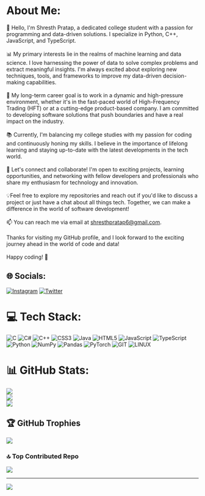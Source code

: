 # About Me:
👋 Hello, I'm Shresth Pratap, a dedicated college student with a passion for programming and data-driven solutions. I specialize in Python, C++, JavaScript, and TypeScript.<br><br>📊 My primary interests lie in the realms of machine learning and data science. I love harnessing the power of data to solve complex problems and extract meaningful insights. I'm always excited about exploring new techniques, tools, and frameworks to improve my data-driven decision-making capabilities.<br><br>💼 My long-term career goal is to work in a dynamic and high-pressure environment, whether it's in the fast-paced world of High-Frequency Trading (HFT) or at a cutting-edge product-based company. I am committed to developing software solutions that push boundaries and have a real impact on the industry.<br><br>📚 Currently, I'm balancing my college studies with my passion for coding and continuously honing my skills. I believe in the importance of lifelong learning and staying up-to-date with the latest developments in the tech world.<br><br>🌟 Let's connect and collaborate! I'm open to exciting projects, learning opportunities, and networking with fellow developers and professionals who share my enthusiasm for technology and innovation.<br><br>💡Feel free to explore my repositories and reach out if you'd like to discuss a project or just have a chat about all things tech. Together, we can make a difference in the world of software development!<br><br>📫 You can reach me via email at shresthpratap6@gmail.com.<br><br>Thanks for visiting my GitHub profile, and I look forward to the exciting journey ahead in the world of code and data!<br><br>Happy coding! 🚀


## 🌐 Socials:
[![Instagram](https://img.shields.io/badge/Instagram-%23E4405F.svg?logo=Instagram&logoColor=white)](https://instagram.com/theshresthpratap) [![Twitter](https://img.shields.io/badge/Twitter-%231DA1F2.svg?logo=Twitter&logoColor=white)](https://twitter.com/ShresthPratap06) 

# 💻 Tech Stack:
![C](https://img.shields.io/badge/c-%2300599C.svg?style=flat&logo=c&logoColor=white) ![C#](https://img.shields.io/badge/c%23-%23239120.svg?style=flat&logo=c-sharp&logoColor=white) ![C++](https://img.shields.io/badge/c++-%2300599C.svg?style=flat&logo=c%2B%2B&logoColor=white) ![CSS3](https://img.shields.io/badge/css3-%231572B6.svg?style=flat&logo=css3&logoColor=white) ![Java](https://img.shields.io/badge/java-%23ED8B00.svg?style=flat&logo=openjdk&logoColor=white) ![HTML5](https://img.shields.io/badge/html5-%23E34F26.svg?style=flat&logo=html5&logoColor=white) ![JavaScript](https://img.shields.io/badge/javascript-%23323330.svg?style=flat&logo=javascript&logoColor=%23F7DF1E) ![TypeScript](https://img.shields.io/badge/typescript-%23007ACC.svg?style=flat&logo=typescript&logoColor=white) ![Python](https://img.shields.io/badge/python-3670A0?style=flat&logo=python&logoColor=ffdd54) ![NumPy](https://img.shields.io/badge/numpy-%23013243.svg?style=flat&logo=numpy&logoColor=white) ![Pandas](https://img.shields.io/badge/pandas-%23150458.svg?style=flat&logo=pandas&logoColor=white) ![PyTorch](https://img.shields.io/badge/PyTorch-%23EE4C2C.svg?style=flat&logo=PyTorch&logoColor=white) ![GIT](https://img.shields.io/badge/Git-fc6d26?style=flat&logo=git&logoColor=white) ![LINUX](https://img.shields.io/badge/Linux-FCC624?style=flat&logo=linux&logoColor=black)
# 📊 GitHub Stats:
![](https://github-readme-stats.vercel.app/api?username=shresth06&theme=dark&hide_border=false&include_all_commits=false&count_private=false)<br/>
![](https://github-readme-streak-stats.herokuapp.com/?user=shresth06&theme=dark&hide_border=false)<br/>
![](https://github-readme-stats.vercel.app/api/top-langs/?username=shresth06&theme=dark&hide_border=false&include_all_commits=true&count_private=true&layout=compact)

## 🏆 GitHub Trophies
![](https://github-profile-trophy.vercel.app/?username=shresth06&theme=radical&no-frame=false&no-bg=false&margin-w=4)

### 🔝 Top Contributed Repo
![](https://github-contributor-stats.vercel.app/api?username=shresth06&limit=5&theme=tokyonight&combine_all_yearly_contributions=true)

---
[![](https://visitcount.itsvg.in/api?id=shresth06&icon=0&color=1)](https://visitcount.itsvg.in)
